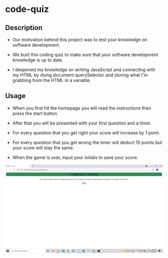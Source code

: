 # code-quiz

## Description

- Our motivation behind this project was to test your knowledge on software         development. 

- We built this coding quiz to make sure that your software development knowledge is up to date. 

- I deepened my knowledge on writing JavaScript and connecting with my HTML by doing document.querySelector and storing what I'm grabbing from the HTML in a variable. 

## Usage 

- When you first hit the homepage you will read the instructions then press the start button. 

- After that you will be presented with your first question and a timer. 

- For every question that you get right your score will increase by 1 point. 

- For every question that you get wrong the timer will deduct 10 points but your score will stay the same. 

- When the game is over, input your initials to save your score. 

![screenshot-of-coding-quiz](code-quiz-screenshot.png)